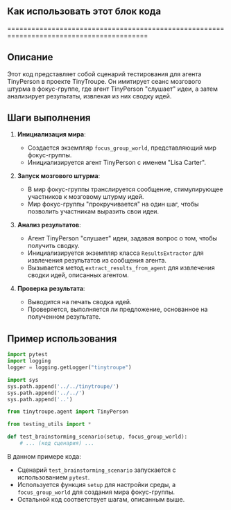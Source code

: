 ## Как использовать этот блок кода
=========================================================================================

Описание
-------------------------
Этот код представляет собой сценарий тестирования для агента TinyPerson в проекте TinyTroupe. Он имитирует сеанс мозгового штурма в фокус-группе, где агент TinyPerson "слушает" идеи, а затем анализирует результаты, извлекая из них сводку идей. 

Шаги выполнения
-------------------------
1. **Инициализация мира**:
    - Создается экземпляр `focus_group_world`, представляющий мир фокус-группы.
    - Инициализируется агент TinyPerson с именем "Lisa Carter".

2. **Запуск мозгового штурма**:
    - В мир фокус-группы транслируется сообщение, стимулирующее участников к мозговому штурму идей.
    - Мир фокус-группы "прокручивается" на один шаг, чтобы позволить участникам выразить свои идеи.

3. **Анализ результатов**:
    - Агент TinyPerson "слушает" идеи, задавая вопрос о том, чтобы получить сводку.
    - Инициализируется экземпляр класса `ResultsExtractor` для извлечения результатов из сообщения агента.
    - Вызывается метод `extract_results_from_agent` для извлечения сводки идей, описанных агентом.

4. **Проверка результата**:
    - Выводится на печать сводка идей.
    - Проверяется, выполняется ли предложение, основанное на полученном результате.


Пример использования
-------------------------

```python
import pytest
import logging
logger = logging.getLogger("tinytroupe")

import sys
sys.path.append('../../tinytroupe/')
sys.path.append('../../')
sys.path.append('..')

from tinytroupe.agent import TinyPerson

from testing_utils import *

def test_brainstorming_scenario(setup, focus_group_world):
    # ... (код сценария) ... 
```

В данном примере кода:
- Сценарий `test_brainstorming_scenario` запускается с использованием `pytest`.
- Используется функция `setup` для настройки среды, а `focus_group_world` для создания мира фокус-группы.
-  Остальной код соответствует шагам, описанным выше.